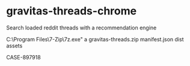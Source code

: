 # gravitas-threads-chrome
Search loaded reddit threads with a recommendation engine

C:\Program Files\7-Zip\7z.exe" a gravitas-threads.zip manifest.json dist assets

CASE-897918


